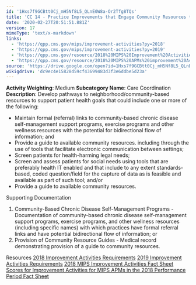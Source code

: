 ```yaml
---
id: '1Hxs7f9GCBtt0Cj_mH5Nf8L5_QLnE0W8a-Or2Tfg8TQs'
title: 'CC 14 - Practice Improvements that Engage Community Resources to Support Patient Health Goals'
date: '2020-02-27T20:51:51.881Z'
version: 17
mimeType: 'text/x-markdown'
links:
  - 'https://qpp.cms.gov/mips/improvement-activities?py=2018'
  - 'https://qpp.cms.gov/mips/improvement-activities?py=2019'
  - 'https://qpp.cms.gov/resource/2018%20MIPS%20Improvement%20Activities%20Fact%20Sheet'
  - 'https://qpp.cms.gov/resource/2018%20MIPS%20APMs%20improvement%20Activities%20scores%20fact%20sheet'
source: 'https://drive.google.com/open?id=1Hxs7f9GCBtt0Cj_mH5Nf8L5_QLnE0W8a-Or2Tfg8TQs'
wikigdrive: 'dc9ec4e15828d59cf43699483d3f3e6ddbe5d23a'
---
```





**Activity Weighting**: Medium
**Subcategory Name**: Care Coordination
**Description**: Develop pathways to neighborhood/community-based resources to support patient health goals that could include one or more of the following:
* Maintain formal (referral) links to community-based chronic disease self-management support programs, exercise programs and other wellness resources with the potential for bidirectional flow of information; and 
* Provide a guide to available community resources. including through the use of tools that facilitate electronic communication between settings;
* Screen patients for health-harming legal needs;
* Screen and assess patients for social needs using tools that are preferably health IT enabled and that include to any extent standards-based, coded question/field for the capture of data as is feasible and available as part of such tool; and/or
* Provide a guide to available community resources.




Supporting Documentation
1. Community-Based Chronic Disease Self-Management Programs - Documentation of community-based chronic disease self-management support programs, exercise programs, and other wellness resources (including specific names) with which practices have formal referral links and have potential bidirectional flow of information; or 
2. Provision of Community Resource Guides - Medical record demonstrating provision of a guide to community resources.




Resources
[2018 Improvement Activities Requirements](https://qpp.cms.gov/mips/improvement-activities?py=2018)
[2019 Improvement Activities Requirements](https://qpp.cms.gov/mips/improvement-activities?py=2019)
[2018 MIPS Improvement Activities Fact Sheet](https://qpp.cms.gov/resource/2018%20MIPS%20Improvement%20Activities%20Fact%20Sheet)  
[Scores for Improvement Activities for MIPS APMs in the 2018 Performance Period Fact Sheet](https://qpp.cms.gov/resource/2018%20MIPS%20APMs%20improvement%20Activities%20scores%20fact%20sheet)
